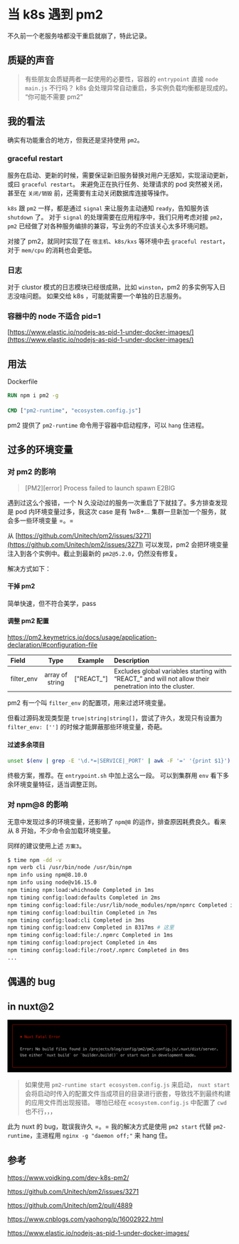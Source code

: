 # 当 k8s 遇到 pm2

不久前一个老服务啥都没干重启就崩了，特此记录。

## 质疑的声音

> 有些朋友会质疑两者一起使用的必要性，容器的 `entrypoint` 直接 `node main.js` 不行吗？
> k8s 会处理异常自动重启，多实例负载均衡都是现成的。
> “你可能不需要 pm2”

## 我的看法

确实有功能重合的地方，但我还是坚持使用 `pm2`。

### graceful restart

服务在启动、更新的时候，需要保证新旧服务替换对用户无感知，实现滚动更新，或曰 `graceful restart`。
来避免正在执行任务、处理请求的 pod 突然被关闭，甚至在 `关闭/销毁` 前，还需要有主动关闭数据库连接等操作。

`k8s` 跟 `pm2` 一样，都是通过 `signal` 来让服务主动通知 `ready`，告知服务该 `shutdown` 了。
对于 `signal` 的处理需要在应用程序中，我们只用考虑对接 `pm2`，`pm2` 已经做了对各种服务编排的兼容，写业务的不应该关心太多环境问题。

对接了 pm2，就同时实现了在 `宿主机`、`k8s/kxs` 等环境中去 `graceful restart`，对于 `mem/cpu` 的消耗也会更低。

### 日志

对于 clustor 模式的日志模块已经很成熟，比如 `winston`，pm2 的多实例写入日志没啥问题。
如果交给 k8s ，可能就需要一个单独的日志服务。

### 容器中的 node 不适合 pid=1

[https://www.elastic.io/nodejs-as-pid-1-under-docker-images/](https://www.elastic.io/nodejs-as-pid-1-under-docker-images/)

## 用法

Dockerfile

```Dockerfile
RUN npm i pm2 -g

CMD ["pm2-runtime", "ecosystem.config.js"]
```

pm2 提供了 `pm2-runtime` 命令用于容器中启动程序，可以 `hang` 住进程。

## 过多的环境变量

### 对 pm2 的影响

> [PM2][error] Process failed to launch spawn E2BIG

遇到过这么个报错，一个 N 久没动过的服务一次重启了下就挂了。多方排查发现是 pod 内环境变量过多，我这次 case 是有 1w8+...
集群一旦新加一个服务，就会多一些环境变量 =。=

从 [https://github.com/Unitech/pm2/issues/3271](https://github.com/Unitech/pm2/issues/3271) 可以发现，pm2 会把环境变量注入到各个实例中。截止到最新的 `pm2@5.2.0`，仍然没有修复。

解决方式如下：

#### 干掉 pm2

简单快速，但不符合美学，pass

#### 调整 pm2 配置

https://pm2.keymetrics.io/docs/usage/application-declaration/#configuration-file

| Field      |      Type       |  Example   | Description                                                                                              |
| :--------- | :-------------: | :--------: | :------------------------------------------------------------------------------------------------------- |
| filter_env | array of string | ["REACT_"] | Excludes global variables starting with “REACT\_” and will not allow their penetration into the cluster. |

pm2 有一个叫 `filter_env` 的配置项，用来过滤环境变量。

但看过源码发现类型是 `true|string|string[]`，尝试了许久，发现只有设置为 `filter_env: ['']` 的时候才能屏蔽那些环境变量，奇葩。

#### 过滤多余项目

```bash
unset $(env | grep -E '\d.*=|SERVICE|_PORT' | awk -F '=' '{print $1}')
```

终极方案，推荐。在 `entrypoint.sh` 中加上这么一段。
可以到集群用 `env` 看下多余环境变量特征，适当调整正则。

### 对 npm@8 的影响

无意中发现过多的环境变量，还影响了 `npm@8` 的运作，排查原因耗费良久。看来从 8 开始，不少命令会加载环境变量。

同样的建议使用上述 `方案3`。

```bash
$ time npm -dd -v
npm verb cli /usr/bin/node /usr/bin/npm
npm info using npm@8.10.0
npm info using node@v16.15.0
npm timing npm:load:whichnode Completed in 1ms
npm timing config:load:defaults Completed in 2ms
npm timing config:load:file:/usr/lib/node_modules/npm/npmrc Completed in 6ms
npm timing config:load:builtin Completed in 7ms
npm timing config:load:cli Completed in 3ms
npm timing config:load:env Completed in 8317ms # 这里
npm timing config:load:file:/.npmrc Completed in 1ms
npm timing config:load:project Completed in 4ms
npm timing config:load:file:/root/.npmrc Completed in 0ms
...
```

## 偶遇的 bug

## in nuxt@2

<img class="preview" src="./assets/nuxtbug.png">

> 如果使用 `pm2-runtime start ecosystem.config.js` 来启动，
> `nuxt start` 会将启动时传入的配置文件当成项目的目录进行嵌套，导致找不到最终构建的应用文件而出现报错。
> 哪怕已经在 `ecosystem.config.js` 中配置了 `cwd` 也不行，，，

此为 nuxt 的 bug，耽误我许久 =。=
我的解决方式是使用 `pm2 start` 代替 `pm2-runtime`，主进程用 `nginx -g "daemon off;"` 来 hang 住。

## 参考

https://www.voidking.com/dev-k8s-pm2/

https://github.com/Unitech/pm2/issues/3271

https://github.com/Unitech/pm2/pull/4889

https://www.cnblogs.com/yaohong/p/16002922.html

https://www.elastic.io/nodejs-as-pid-1-under-docker-images/
